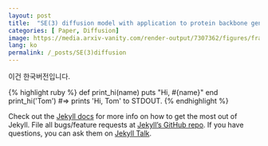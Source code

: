 ```yaml
---
layout: post
title:  "SE(3) diffusion model with application to protein backbone generation"
categories: [ Paper, Diffusion]
image: https://media.arxiv-vanity.com/render-output/7307362/figures/framediff_overview.png
lang: ko
permalink: /_posts/SE(3)diffusion
---
```



이건 한국버전입니다.


{% highlight ruby %}
def print_hi(name)
  puts "Hi, #{name}"
end
print_hi('Tom')
#=> prints 'Hi, Tom' to STDOUT.
{% endhighlight %}

Check out the [Jekyll docs][jekyll-docs] for more info on how to get the most out of Jekyll. File all bugs/feature requests at [Jekyll’s GitHub repo][jekyll-gh]. If you have questions, you can ask them on [Jekyll Talk][jekyll-talk].

[jekyll-docs]: https://jekyllrb.com/docs/home
[jekyll-gh]:   https://github.com/jekyll/jekyll
[jekyll-talk]: https://talk.jekyllrb.com/